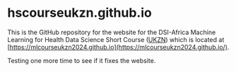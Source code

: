 # hscourseukzn.github.io

This is the GitHub repository for the website for the DSI-Africa Machine Learning for Health Data Science Short Course ([UKZN](https://ukzn.ac.za)) which is located at [https://mlcourseukzn2024.github.io](https://mlcourseukzn2024.github.io/).

Testing one more time to see if it fixes the website.
